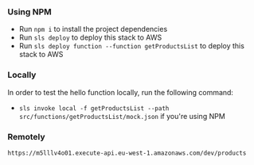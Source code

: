 ### Using NPM

- Run `npm i` to install the project dependencies
- Run `sls deploy` to deploy this stack to AWS
- Run `sls deploy function --function getProductsList` to deploy this stack to AWS

### Locally

In order to test the hello function locally, run the following command:

- `sls invoke local -f getProductsList --path src/functions/getProductsList/mock.json` if you're using NPM

### Remotely

`https://m5lllv4o01.execute-api.eu-west-1.amazonaws.com/dev/products`
